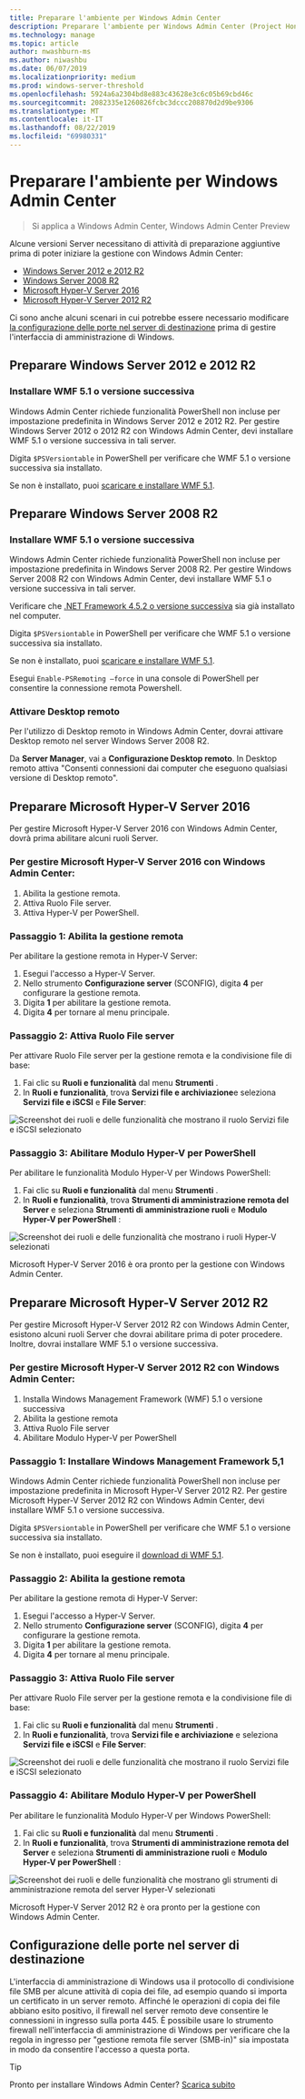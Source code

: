 ```yaml
---
title: Preparare l'ambiente per Windows Admin Center
description: Preparare l'ambiente per Windows Admin Center (Project Honolulu)
ms.technology: manage
ms.topic: article
author: nwashburn-ms
ms.author: niwashbu
ms.date: 06/07/2019
ms.localizationpriority: medium
ms.prod: windows-server-threshold
ms.openlocfilehash: 5924a6a2304bd8e883c43628e3c6c05b69cbd46c
ms.sourcegitcommit: 2082335e1260826fcbc3dccc208870d2d9be9306
ms.translationtype: MT
ms.contentlocale: it-IT
ms.lasthandoff: 08/22/2019
ms.locfileid: "69980331"
---
```

# <a name="prepare-your-environment-for-windows-admin-center"></a>Preparare l'ambiente per Windows Admin Center

> Si applica a Windows Admin Center, Windows Admin Center Preview

Alcune versioni Server necessitano di attività di preparazione aggiuntive prima di poter iniziare la gestione con Windows Admin Center:

- [Windows Server 2012 e 2012 R2](#prepare-windows-server-2012-and-2012-r2)
- [Windows Server 2008 R2](#prepare-windows-server-2008-r2)
- [Microsoft Hyper-V Server 2016](#prepare-microsoft-hyper-v-server-2016)
- [Microsoft Hyper-V Server 2012 R2](#prepare-microsoft-hyper-v-server-2012-r2)

Ci sono anche alcuni scenari in cui potrebbe essere necessario modificare [la configurazione delle porte nel server di destinazione](#port-configuration-on-the-target-server) prima di gestire l'interfaccia di amministrazione di Windows.

## <a name="prepare-windows-server-2012-and-2012-r2"></a>Preparare Windows Server 2012 e 2012 R2

### <a name="install-wmf-version-51-or-higher"></a>Installare WMF 5.1 o versione successiva

Windows Admin Center richiede funzionalità PowerShell non incluse per impostazione predefinita in Windows Server 2012 e 2012 R2. Per gestire Windows Server 2012 o 2012 R2 con Windows Admin Center, devi installare WMF 5.1 o versione successiva in tali server.

Digita `$PSVersiontable` in PowerShell per verificare che WMF 5.1 o versione successiva sia installato.

Se non è installato, puoi [scaricare e installare WMF 5.1](https://docs.microsoft.com/powershell/wmf/5.1/install-configure).

## <a name="prepare-windows-server-2008-r2"></a>Preparare Windows Server 2008 R2

### <a name="install-wmf-version-51-or-higher"></a>Installare WMF 5.1 o versione successiva

Windows Admin Center richiede funzionalità PowerShell non incluse per impostazione predefinita in Windows Server 2008 R2. Per gestire Windows Server 2008 R2 con Windows Admin Center, devi installare WMF 5.1 o versione successiva in tali server. 

Verificare che [.NET Framework 4.5.2 o versione successiva](https://docs.microsoft.com/dotnet/framework/install/on-windows-7) sia già installato nel computer.

Digita `$PSVersiontable` in PowerShell per verificare che WMF 5.1 o versione successiva sia installato.

Se non è installato, puoi [scaricare e installare WMF 5.1](https://docs.microsoft.com/powershell/wmf/5.1/install-configure).

Esegui `Enable-PSRemoting –force` in una console di PowerShell per consentire la connessione remota Powershell. 

### <a name="enable-remote-desktop"></a>Attivare Desktop remoto

Per l'utilizzo di Desktop remoto in Windows Admin Center, dovrai attivare Desktop remoto nel server Windows Server 2008 R2.

Da **Server Manager**, vai a **Configurazione Desktop remoto**. In Desktop remoto attiva "Consenti connessioni dai computer che eseguono qualsiasi versione di Desktop remoto".

## <a name="prepare-microsoft-hyper-v-server-2016"></a>Preparare Microsoft Hyper-V Server 2016

Per gestire Microsoft Hyper-V Server 2016 con Windows Admin Center, dovrà prima abilitare alcuni ruoli Server.

### <a name="to-manage-microsoft-hyper-v-server-2016-with-windows-admin-center"></a>Per gestire Microsoft Hyper-V Server 2016 con Windows Admin Center:

1. Abilita la gestione remota.
2. Attiva Ruolo File server.
3. Attiva Hyper-V per PowerShell.

### <a name="step-1-enable-remote-management"></a>**Passaggio 1:** Abilita la gestione remota

Per abilitare la gestione remota in Hyper-V Server:

1. Esegui l'accesso a Hyper-V Server.
2. Nello strumento **Configurazione server** (SCONFIG), digita **4** per configurare la gestione remota.
3. Digita **1** per abilitare la gestione remota.
4. Digita **4** per tornare al menu principale.

### <a name="step-2-enable-file-server-role"></a>**Passaggio 2:** Attiva Ruolo File server

Per attivare Ruolo File server per la gestione remota e la condivisione file di base:

1. Fai clic su **Ruoli e funzionalità** dal menu **Strumenti** .
2. In **Ruoli e funzionalità**, trova **Servizi file e archiviazione**e seleziona **Servizi file e iSCSI** e **File Server**:

![Screenshot dei ruoli e delle funzionalità che mostrano il ruolo Servizi file e iSCSI selezionato](../media/prepare-environment/c6c30b812d96afcc1edcdb6f52f0e13c.png)

### <a name="step-3-enable-hyper-v-module-for-powershell"></a>**Passaggio 3:** Abilitare Modulo Hyper-V per PowerShell

Per abilitare le funzionalità Modulo Hyper-V per Windows PowerShell:

1. Fai clic su **Ruoli e funzionalità** dal menu **Strumenti** .
2. In **Ruoli e funzionalità**, trova **Strumenti di amministrazione remota del Server** e seleziona **Strumenti di amministrazione ruoli** e **Modulo Hyper-V per PowerShell** :

![Screenshot dei ruoli e delle funzionalità che mostrano i ruoli Hyper-V selezionati](../media/prepare-environment/7ab0999602b7083733525bd0c1ba2747.png)

Microsoft Hyper-V Server 2016 è ora pronto per la gestione con Windows Admin Center.

## <a name="prepare-microsoft-hyper-v-server-2012-r2"></a>Preparare Microsoft Hyper-V Server 2012 R2

Per gestire Microsoft Hyper-V Server 2012 R2 con Windows Admin Center, esistono alcuni ruoli Server che dovrai abilitare prima di poter procedere.  Inoltre, dovrai installare WMF 5.1 o versione successiva.

### <a name="to-manage-microsoft-hyper-v-server-2012-r2-with-windows-admin-center"></a>Per gestire Microsoft Hyper-V Server 2012 R2 con Windows Admin Center:

1. Installa Windows Management Framework (WMF) 5.1 o versione successiva
2. Abilita la gestione remota
3. Attiva Ruolo File server
4. Abilitare Modulo Hyper-V per PowerShell

### <a name="step-1-install-windows-management-framework-51"></a>Passaggio 1: Installare Windows Management Framework 5,1

Windows Admin Center richiede funzionalità PowerShell non incluse per impostazione predefinita in Microsoft Hyper-V Server 2012 R2. Per gestire Microsoft Hyper-V Server 2012 R2 con Windows Admin Center, devi installare WMF 5.1 o versione successiva.

Digita `$PSVersiontable` in PowerShell per verificare che WMF 5.1 o versione successiva sia installato. 

Se non è installato, puoi eseguire il [download di WMF 5.1](https://docs.microsoft.com/powershell/wmf/5.1/install-configure).

### <a name="step-2-enable-remote-management"></a>Passaggio 2: Abilita la gestione remota

Per abilitare la gestione remota di Hyper-V Server:

1. Esegui l'accesso a Hyper-V Server.
2. Nello strumento **Configurazione server** (SCONFIG), digita **4** per configurare la gestione remota.
3. Digita **1** per abilitare la gestione remota.
4. Digita **4** per tornare al menu principale.

### <a name="step-3-enable-file-server-role"></a>Passaggio 3: Attiva Ruolo File server

Per attivare Ruolo File server per la gestione remota e la condivisione file di base:

1. Fai clic su **Ruoli e funzionalità** dal menu **Strumenti** .
2. In **Ruoli e funzionalità**, trova **Servizi file e archiviazione** e seleziona **Servizi file e iSCSI** e **File Server**:

![Screenshot dei ruoli e delle funzionalità che mostrano il ruolo Servizi file e iSCSI selezionato](../media/prepare-environment/c6c30b812d96afcc1edcdb6f52f0e13c.png)

### <a name="step-4-enable-hyper-v-module-for-powershell"></a>Passaggio 4: Abilitare Modulo Hyper-V per PowerShell

Per abilitare le funzionalità Modulo Hyper-V per Windows PowerShell:

1. Fai clic su **Ruoli e funzionalità** dal menu **Strumenti** .
2. In **Ruoli e funzionalità**, trova **Strumenti di amministrazione remota del Server** e seleziona **Strumenti di amministrazione ruoli** e **Modulo Hyper-V per PowerShell** :

![Screenshot dei ruoli e delle funzionalità che mostrano gli strumenti di amministrazione remota del server Hyper-V selezionati](../media/prepare-environment/7ab0999602b7083733525bd0c1ba2747.png)

Microsoft Hyper-V Server 2012 R2 è ora pronto per la gestione con Windows Admin Center.

## <a name="port-configuration-on-the-target-server"></a>Configurazione delle porte nel server di destinazione

L'interfaccia di amministrazione di Windows usa il protocollo di condivisione file SMB per alcune attività di copia dei file, ad esempio quando si importa un certificato in un server remoto. Affinché le operazioni di copia dei file abbiano esito positivo, il firewall nel server remoto deve consentire le connessioni in ingresso sulla porta 445.  È possibile usare lo strumento firewall nell'interfaccia di amministrazione di Windows per verificare che la regola in ingresso per "gestione remota file server (SMB-in)" sia impostata in modo da consentire l'accesso a questa porta.

> [!Tip]
> Pronto per installare Windows Admin Center? [Scarica subito](https://docs.microsoft.com/windows-server/manage/windows-admin-center/understand/windows-admin-center#download-now)